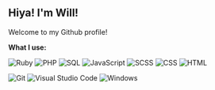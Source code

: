 ## Hiya! I'm Will! 

Welcome to my Github profile!
<!--![Profile views](https://komarev.com/ghpvc/?username=smokeycode&label=Profile%20views&color=0e75b6&style=flat)

![Profile Stats](https://github-readme-stats.vercel.app/api/top-langs/?username=smokeycode&layout=compact)

![Profile stats](https://github-readme-stats.vercel.app/api?username=smokeycode&show_icons=true&theme=default&locale=en)-->
**What I use:**

![Ruby](https://img.shields.io/badge/Ruby-B61010?style=for-the-badge&logo=ruby&logoColor=white)
![PHP](https://img.shields.io/badge/php-%23777BB4.svg?style=for-the-badge&logo=php&logoColor=white)
![SQL](https://img.shields.io/badge/mysql-464BE1.svg?style=for-the-badge&logo=mysql&logoColor=white)
![JavaScript](https://img.shields.io/badge/JavaScript-D0CC5C.svg?style=for-the-badge&logo=javascript&logoColor=white)
![SCSS](https://img.shields.io/badge/sass-D05CCE.svg?style=for-the-badge&logo=sass&logoColor=white)
![CSS](https://img.shields.io/badge/css3-5CBAD0.svg?style=for-the-badge&logo=css3&logoColor=white)
![HTML](https://img.shields.io/badge/html5-F6B053.svg?style=for-the-badge&logo=html5&logoColor=white)

![Git](https://img.shields.io/badge/git-%23F05033.svg?style=for-the-badge&logo=git&logoColor=white)
![Visual Studio Code](https://img.shields.io/badge/VisualStudioCode-0078d7.svg?style=for-the-badge&logo=visual-studio-code&logoColor=white)
![Windows](https://img.shields.io/badge/Windows-0078D6?style=for-the-badge&logo=windows&logoColor=white)
